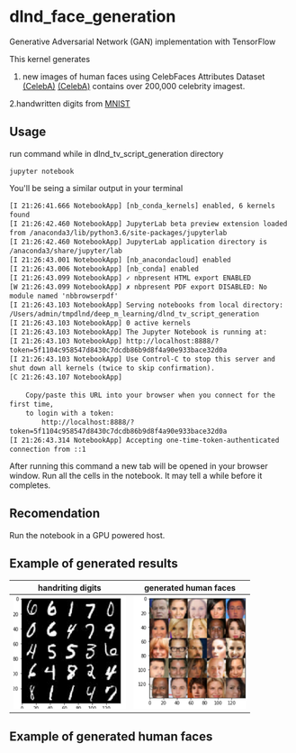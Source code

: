 # dlnd_face_generation

Generative Adversarial Network (GAN) implementation  with TensorFlow

This kernel generates 
1. new images of human faces using  CelebFaces Attributes Dataset [(CelebA)](http://mmlab.ie.cuhk.edu.hk/projects/CelebA.html) [(CelebA)](http://mmlab.ie.cuhk.edu.hk/projects/CelebA.html) contains over 200,000 celebrity imagest.

2.handwritten digits from [MNIST](http://yann.lecun.com/exdb/mnist/)



## Usage

run command while in dlnd_tv_script_generation directory

```
jupyter notebook
```

You'll be seing a similar output in your terminal
```
[I 21:26:41.666 NotebookApp] [nb_conda_kernels] enabled, 6 kernels found
[I 21:26:42.460 NotebookApp] JupyterLab beta preview extension loaded from /anaconda3/lib/python3.6/site-packages/jupyterlab
[I 21:26:42.460 NotebookApp] JupyterLab application directory is /anaconda3/share/jupyter/lab
[I 21:26:43.001 NotebookApp] [nb_anacondacloud] enabled
[I 21:26:43.006 NotebookApp] [nb_conda] enabled
[I 21:26:43.099 NotebookApp] ✓ nbpresent HTML export ENABLED
[W 21:26:43.099 NotebookApp] ✗ nbpresent PDF export DISABLED: No module named 'nbbrowserpdf'
[I 21:26:43.103 NotebookApp] Serving notebooks from local directory: /Users/admin/tmpdlnd/deep_m_learning/dlnd_tv_script_generation
[I 21:26:43.103 NotebookApp] 0 active kernels
[I 21:26:43.103 NotebookApp] The Jupyter Notebook is running at:
[I 21:26:43.103 NotebookApp] http://localhost:8888/?token=5f1104c958547d8430c7dcdb86b9d8f4a90e933bace32d0a
[I 21:26:43.103 NotebookApp] Use Control-C to stop this server and shut down all kernels (twice to skip confirmation).
[C 21:26:43.107 NotebookApp] 
    
    Copy/paste this URL into your browser when you connect for the first time,
    to login with a token:
        http://localhost:8888/?token=5f1104c958547d8430c7dcdb86b9d8f4a90e933bace32d0a
[I 21:26:43.314 NotebookApp] Accepting one-time-token-authenticated connection from ::1
```
After running this command a new tab will be opened in your browser window. Run all the cells in the notebook. It may tell a while before it completes. 

## Recomendation
Run the notebook in a GPU powered host.


## Example of generated results

handriting digits| generated human faces
---------------- | ---------------------
<img src="digits.png" width="200" height="200"> | <img src="faces.png" width="200" height="200">






## Example of generated human faces


